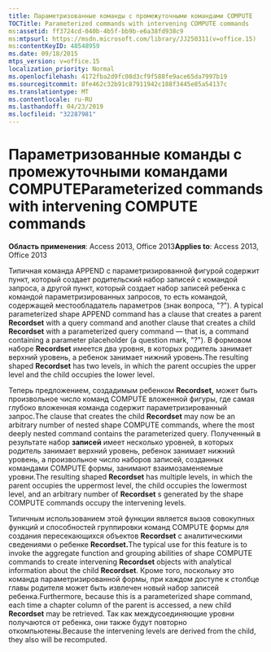 ```yaml
---
title: Параметризованные команды с промежуточными командами COMPUTE
TOCTitle: Parameterized commands with intervening COMPUTE commands
ms:assetid: ff3724cd-040b-4b5f-bb9b-e6a38fd938c9
ms:mtpsurl: https://msdn.microsoft.com/library/JJ250311(v=office.15)
ms:contentKeyID: 48548959
ms.date: 09/18/2015
mtps_version: v=office.15
localization_priority: Normal
ms.openlocfilehash: 4172fba2d9fc08d3cf9f588fe9ace65da7997b19
ms.sourcegitcommit: 8fe462c32b91c87911942c188f3445e85a54137c
ms.translationtype: MT
ms.contentlocale: ru-RU
ms.lasthandoff: 04/23/2019
ms.locfileid: "32287981"
---
```

# <a name="parameterized-commands-with-intervening-compute-commands"></a><span data-ttu-id="2e6ae-102">Параметризованные команды с промежуточными командами COMPUTE</span><span class="sxs-lookup"><span data-stu-id="2e6ae-102">Parameterized commands with intervening COMPUTE commands</span></span>


<span data-ttu-id="2e6ae-103">**Область применения**: Access 2013, Office 2013</span><span class="sxs-lookup"><span data-stu-id="2e6ae-103">**Applies to**: Access 2013, Office 2013</span></span>

<span data-ttu-id="2e6ae-104">Типичная команда APPEND с параметризированной фигурой содержит пункт, который создает родительский  набор записей с командой запроса, а другой пункт, который создает набор записей ребенка с командой параметризированных запросов, то есть командой, содержащей местообладатель параметров (знак вопроса, "?"). </span><span class="sxs-lookup"><span data-stu-id="2e6ae-104">A typical parameterized shape APPEND command has a clause that creates a parent **Recordset** with a query command and another clause that creates a child **Recordset** with a parameterized query command — that is, a command containing a parameter placeholder (a question mark, "?").</span></span> <span data-ttu-id="2e6ae-105">В формовом наборе **Recordset** имеется два уровня, в которых родитель занимает верхний уровень, а ребенок занимает нижний уровень.</span><span class="sxs-lookup"><span data-stu-id="2e6ae-105">The resulting shaped **Recordset** has two levels, in which the parent occupies the upper level and the child occupies the lower level.</span></span>

<span data-ttu-id="2e6ae-106">Теперь предложением, создадимым ребенком **Recordset,** может быть произвольное число команд COMPUTE вложенной фигуры, где самая глубоко вложенная команда содержит параметризированный запрос.</span><span class="sxs-lookup"><span data-stu-id="2e6ae-106">The clause that creates the child **Recordset** may now be an arbitrary number of nested shape COMPUTE commands, where the most deeply nested command contains the parameterized query.</span></span> <span data-ttu-id="2e6ae-107">Полученный в результате набор **записей** имеет несколько уровней, в которых родитель занимает верхний уровень, ребенок занимает нижний уровень, а произвольное число наборов записей, созданных командами COMPUTE формы, занимают взаимозаменяемые уровни.</span><span class="sxs-lookup"><span data-stu-id="2e6ae-107">The resulting shaped **Recordset** has multiple levels, in which the parent occupies the uppermost level, the child occupies the lowermost level, and an arbitrary number of **Recordset** s generated by the shape COMPUTE commands occupy the intervening levels.</span></span>

<span data-ttu-id="2e6ae-108">Типичным использованием этой функции является вызов совокупных функций и способностей группировки команд COMPUTE формы для создания пересекающихся объектов **Recordset** с аналитическими сведениями о ребенке **Recordset.**</span><span class="sxs-lookup"><span data-stu-id="2e6ae-108">The typical use for this feature is to invoke the aggregate function and grouping abilities of shape COMPUTE commands to create intervening **Recordset** objects with analytical information about the child **Recordset**.</span></span> <span data-ttu-id="2e6ae-109">Кроме того, поскольку это команда параметризированной формы, при каждом доступе к  столбце главы родителя может быть извлечен новый набор записей ребенка.</span><span class="sxs-lookup"><span data-stu-id="2e6ae-109">Furthermore, because this is a parameterized shape command, each time a chapter column of the parent is accessed, a new child **Recordset** may be retrieved.</span></span> <span data-ttu-id="2e6ae-110">Так как междусоединяющие уровни получаются от ребенка, они также будут повторно откомпьютены.</span><span class="sxs-lookup"><span data-stu-id="2e6ae-110">Because the intervening levels are derived from the child, they also will be recomputed.</span></span>

